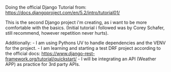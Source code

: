 Doing the official Django Tutorial from: https://docs.djangoproject.com/en/5.2/intro/tutorial01/

This is the second Django project i'm creating, as i want to be more comfortable with the basics.
(Initial tutorial i followed was by Corey Schafer, still recommend, however repetition never hurts).

Additionally:
    - I am using Pythons UV to handle dependencies and the VENV for the project.
    - I am learning and starting a test DRF project according to the official docs: https://www.django-rest-framework.org/tutorial/quickstart/
    - I will be integrating an API (Weather APP) as practice for 3rd party APIs.